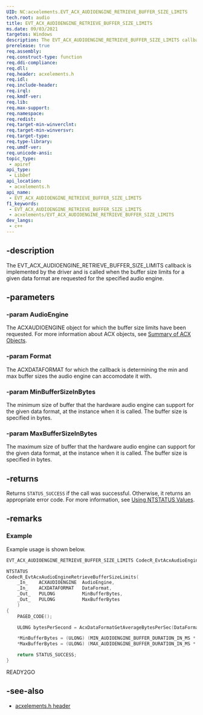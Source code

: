 ```yaml
---
UID: NC:acxelements.EVT_ACX_AUDIOENGINE_RETRIEVE_BUFFER_SIZE_LIMITS
tech.root: audio 
title: EVT_ACX_AUDIOENGINE_RETRIEVE_BUFFER_SIZE_LIMITS
ms.date: 09/03/2021
targetos: Windows
description: The EVT_ACX_AUDIOENGINE_RETRIEVE_BUFFER_SIZE_LIMITS callback is implemented by the driver and is called when the buffer size limits for a given data format are requested for the specified audio engine. 
prerelease: true
req.assembly: 
req.construct-type: function
req.ddi-compliance: 
req.dll: 
req.header: acxelements.h
req.idl: 
req.include-header: 
req.irql: 
req.kmdf-ver: 
req.lib: 
req.max-support: 
req.namespace: 
req.redist: 
req.target-min-winverclnt: 
req.target-min-winversvr: 
req.target-type: 
req.type-library: 
req.umdf-ver: 
req.unicode-ansi: 
topic_type:
 - apiref
api_type:
 - LibDef
api_location:
 - acxelements.h
api_name:
 - EVT_ACX_AUDIOENGINE_RETRIEVE_BUFFER_SIZE_LIMITS
f1_keywords:
 - EVT_ACX_AUDIOENGINE_RETRIEVE_BUFFER_SIZE_LIMITS
 - acxelements/EVT_ACX_AUDIOENGINE_RETRIEVE_BUFFER_SIZE_LIMITS
dev_langs:
 - c++
---
```


## -description

The EVT_ACX_AUDIOENGINE_RETRIEVE_BUFFER_SIZE_LIMITS callback is implemented by the driver and is called when the buffer size limits for a given data format are requested for the specified audio engine. 

## -parameters

### -param AudioEngine

The ACXAUDIOENGINE object for which the buffer size limits have been requested. For more information about ACX objects, see [Summary of ACX Objects](/windows-hardware/drivers/audio/acx-summary-of-objects).

### -param Format

The ACXDATAFORMAT for which the callback is determining the min and max buffer sizes the audio engine can accomodate it with. 

### -param MinBufferSizeInBytes

The minimum size of buffer that the hardware audio engine can support for the given data format, at the instance when it is called. The buffer size is specified in bytes. 

### -param MaxBufferSizeInBytes

The maximum size of buffer that the hardware audio engine can support for the given data format, at the instance when it is called. The buffer size is specified in bytes. 

## -returns

Returns `STATUS_SUCCESS` if the call was successful. Otherwise, it returns an appropriate error code. For more information, see [Using NTSTATUS Values](/windows-hardware/drivers/kernel/using-ntstatus-values).

## -remarks

### Example

Example usage is shown below.

```cpp
EVT_ACX_AUDIOENGINE_RETRIEVE_BUFFER_SIZE_LIMITS CodecR_EvtAcxAudioEngineRetrieveBufferSizeLimits;

NTSTATUS
CodecR_EvtAcxAudioEngineRetrieveBufferSizeLimits(
    _In_    ACXAUDIOENGINE  AudioEngine,
    _In_    ACXDATAFORMAT   DataFormat,
    _Out_   PULONG          MinBufferBytes,
    _Out_   PULONG          MaxBufferBytes
    )
{
    PAGED_CODE();

    ULONG bytesPerSecond = AcxDataFormatGetAverageBytesPerSec(DataFormat);

    *MinBufferBytes = (ULONG) (MIN_AUDIOENGINE_BUFFER_DURATION_IN_MS * bytesPerSecond / 1000);
    *MaxBufferBytes = (ULONG) (MAX_AUDIOENGINE_BUFFER_DURATION_IN_MS * bytesPerSecond / 1000);

    return STATUS_SUCCESS;
}
```
READY2GO

## -see-also

- [acxelements.h header](index.md)

